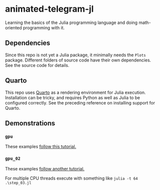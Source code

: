 # animated-telegram-jl

Learning the basics of the Julia programming language and doing math-oriented programming with it.

## Dependencies

Since this repo is not yet a Julia package, it minimally needs the `Plots` package. Different folders of source code have their own dependencies. See the source code for details.

## Quarto

This repo uses [Quarto](https://quarto.org/docs/computations/julia.html) as a rendering environment for Julia execution. Installation can be tricky, and requires Python as well as Julia to be configured correctly. See the preceding reference on installing support for Quarto.

## Demonstrations

### `gpu`

These examples [follow this tutorial.](https://cuda.juliagpu.org/stable/tutorials/introduction/)

### `gpu_02`

These examples [follow another tutorial.](https://forem.julialang.org/wikfeldt/a-brief-tour-of-julia-for-high-performance-computing-5deb#:~:text=This%20post%20gives%20an%20overview%20of%20Julia's%20features%20and%20capabilities)

For multiple CPU threads execute with something like `julia -t 64 .\step_03.jl`
